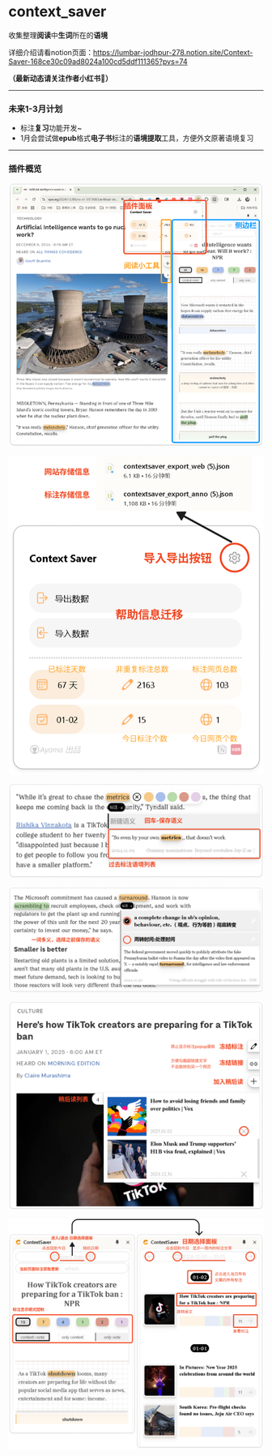 # context_saver
 收集整理**阅读**中**生词**所在的**语境**

 详细介绍请看notion页面：https://lumbar-jodhpur-278.notion.site/Context-Saver-168ce30c09ad8024a100cd5ddf111365?pvs=74

**（最新动态请关注作者小红书🎈）**

---

 ### 未来1-3月计划

 - 标注**复习**功能开发~
 - 1月会尝试做**epub**格式**电子书**标注的**语境提取**工具，方便外文原著语境复习

---
### 插件概览

![image](images/read/image1.png)

![image](images/read/image2.png)

![image](images/read/image3.png)

![image](images/read/image4.png)

![image](images/read/image5.png)

![image](images/read/image6.png)
